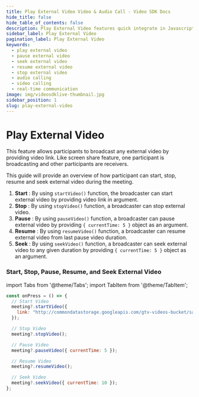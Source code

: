 ```yaml
---
title: Play External Video Video & Audio Call - Video SDK Docs
hide_title: false
hide_table_of_contents: false
description: Play External Video features quick integrate in Javascript, React JS, Android, IOS, React Native, Flutter with Video SDK to add live video & audio conferencing to your applications.
sidebar_label: Play External Video
pagination_label: Play External Video
keywords:
  - play external video
  - pause external video
  - seek external video
  - resume external video
  - stop external video
  - audio calling
  - video calling
  - real-time communication
image: img/videosdklive-thumbnail.jpg
sidebar_position: 1
slug: play-external-video
---
```


# Play External Video

This feature allows participants to broadcast any external video by providing video link.
Like screen share feature, one participant is broadcasting and other participants are receivers.

This guide will provide an overview of how participant can start, stop, resume and seek external video during the meeting.

1. **Start** : By using `startVideo()` function, the broadcaster can start external video by providing video link in argument.
2. **Stop** : By using `stopVideo()` function, a broadcaster can stop external video.
3. **Pause** : By using `pauseVideo()` function, a broadcaster can pause external video by providing `{ currentTime: 5 }` object as an argument.
4. **Resume** : By using `resumeVideo()` function, a broadcaster can resume external video from last pause video duration.
5. **Seek** : By using `seekVideo()` function, a broadcaster can seek external video to any given duration by providing `{ currentTime: 5 }` object as an argument.

### Start, Stop, Pause, Resume, and Seek External Video

import Tabs from '@theme/Tabs';
import TabItem from '@theme/TabItem';

```js
const onPress = () => {
  // Start Video
  meeting?.startVideo({
    link: "http://commondatastorage.googleapis.com/gtv-videos-bucket/sample/BigBuckBunny.mp4",
  });

  // Stop Video
  meeting?.stopVideo();

  // Pause Video
  meeting?.pauseVideo({ currentTime: 5 });

  // Resume Video
  meeting?.resumeVideo();

  // Seek Video
  meeting?.seekVideo({ currentTime: 10 });
};
```
